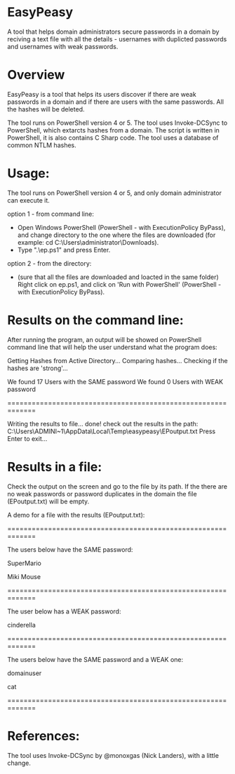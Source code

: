 # EasyPeasy
A tool that helps domain administrators secure passwords in a domain by reciving a text file with all the details - usernames with duplicted passwords and usernames with weak passwords.

# Overview
EasyPeasy is a tool that helps its users discover if there are weak passwords in a domain and if there are users with the same passwords.
All the hashes will be deleted.

The tool runs on PowerShell version 4 or 5.
The tool uses Invoke-DCSync to PowerShell, which extarcts hashes from a domain. 
The script is written in PowerShell, it is also contains C Sharp code. 
The tool uses a database of common NTLM hashes.

# Usage:
The tool runs on PowerShell version 4 or 5, and only domain administrator can execute it.

option 1 - from command line:
- Open Windows PowerShell (PowerShell - with ExecutionPolicy ByPass), and change directory to the one where the files are downloaded (for example: cd C:\Users\administrator\Downloads).
- Type ".\ep.ps1" and press Enter.

option 2 - from the directory:
- (sure that all the files are downloaded and loacted in the same folder) Right click on ep.ps1, and click on 'Run with PowerShell' (PowerShell - with ExecutionPolicy ByPass).

# Results on the command line:
 After running the program, an output will be showed on PowerShell command line that will help the user understand what the program does:
 
 Getting Hashes from Active Directory...
Comparing hashes...
Checking if the hashes are 'strong'...

We found 17 Users with the SAME password
We found 0 Users with WEAK password

=============================================================

Writing the results to file...
done! check out the results in the path: C:\Users\ADMINI~1\AppData\Local\Temp\easypeasy\EPoutput.txt
Press Enter to exit...
# Results in a file:
 Check the output on the screen and go to the file by its path.
 If the there are no weak passwords or password duplicates in the domain the file (EPoutput.txt) will be empty.
 
 A demo for a file with the results (EPoutput.txt):

=============================================================


 The users below have the SAME password:
 
SuperMario

Miki Mouse

=============================================================

The user below has a WEAK password:

cinderella

=============================================================

The users below have the SAME password and a WEAK one:

domainuser

cat

=============================================================

 # References:
 The tool uses Invoke-DCSync by @monoxgas (Nick Landers), with a little change.
